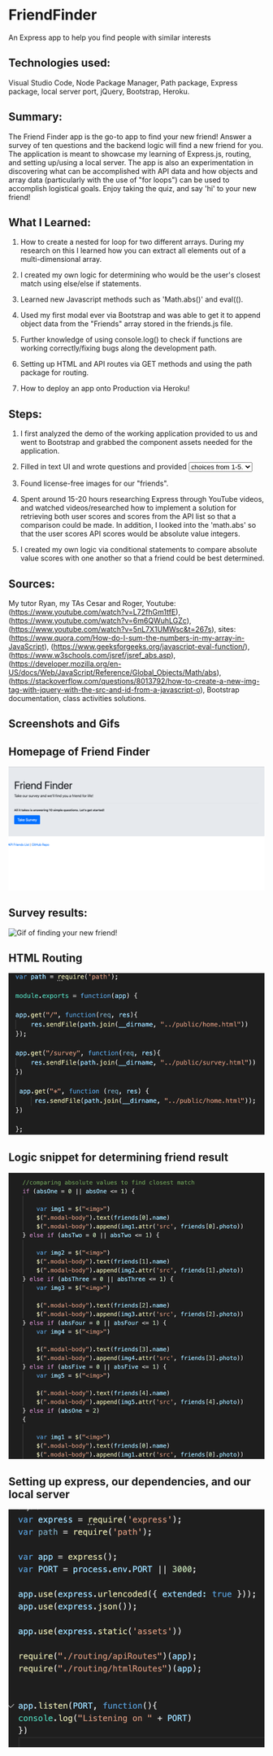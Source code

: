 # FriendFinder
An Express app to help you find people with similar interests

## Technologies used:
Visual Studio Code, Node Package Manager, Path package, Express package, local server port, jQuery, Bootstrap, Heroku.

## Summary:
The Friend Finder app is the go-to app to find your new friend! Answer a survey of ten questions and the backend logic will find a new friend for you. The application is meant to showcase my learning of Express.js, routing, and setting up/using a local server. The app is also an experimentation in discovering what can be accomplished with API data and how objects and array data (particularly with the use of "for loops") can be used to accomplish logistical goals. Enjoy taking the quiz, and say 'hi' to your new friend!

## What I Learned:

1. How to create a nested for loop for two different arrays. During my research on this I learned how you can extract all elements out of a multi-dimensional array.

2. I created my own logic for determining who would be the user's closest match using  else/else if statements.

3. Learned new Javascript methods such as 'Math.abs()' and eval(().

4. Used my first modal ever via Bootstrap and was able to get it to append object data from the "Friends" array stored in the friends.js file.

5. Further knowledge of using console.log() to check if functions are working correctly/fixing bugs along the development path.

6. Setting up HTML and API routes via GET methods and using the path package for routing.

7. How to deploy an app onto Production via Heroku!

## Steps:
1. I first analyzed the demo of the working application provided to us and went to Bootstrap and grabbed the component assets needed for the application. 

2. Filled in text UI and wrote questions and provided <select> and <option> choices from 1-5. 

3. Found license-free images for our "friends".

4. Spent around 15-20 hours researching Express through YouTube videos, and watched videos/researched how to implement a solution for retrieving both user scores and scores from the API list so that a comparison could be made. In addition, I looked into the 'math.abs' so that the user scores API scores would be absolute value integers.

5. I created my own logic via conditional statements to compare absolute value scores with one another so that a friend could be best determined. 

## Sources: 
My tutor Ryan, my TAs Cesar and Roger, Youtube: (https://www.youtube.com/watch?v=L72fhGm1tfE), (https://www.youtube.com/watch?v=6m6QWuhLGZc), (https://www.youtube.com/watch?v=5nL7X1UMWsc&t=267s), sites: (https://www.quora.com/How-do-I-sum-the-numbers-in-my-array-in-JavaScript), (https://www.geeksforgeeks.org/javascript-eval-function/), (https://www.w3schools.com/jsref/jsref_abs.asp), (https://developer.mozilla.org/en-US/docs/Web/JavaScript/Reference/Global_Objects/Math/abs), (https://stackoverflow.com/questions/8013792/how-to-create-a-new-img-tag-with-jquery-with-the-src-and-id-from-a-javascript-o), Bootstrap documentation, class activities solutions.

## Screenshots and Gifs

## Homepage of Friend Finder
![Screenshot of index page](https://github.com/demonaco/FriendFinder/blob/master/assets/images/Screen%20Shot%202020-01-06%20at%209.59.12%20PM.png?raw=true)

## Survey results:
![Gif of finding your new friend!](https://github.com/demonaco/FriendFinder/blob/master/assets/images/survey.gif)

## HTML Routing
![Code snippet of HTML routing](https://github.com/demonaco/FriendFinder/blob/master/assets/images/Screen%20Shot%202020-01-06%20at%2010.16.44%20PM.png?raw=true)

## Logic snippet for determining friend result
![Code snippet](https://github.com/demonaco/FriendFinder/blob/master/assets/images/Screen%20Shot%202020-01-06%20at%2010.08.36%20PM.png?raw=true)

## Setting up express, our dependencies, and our local server
![Code snippet](https://github.com/demonaco/FriendFinder/blob/master/assets/images/Screen%20Shot%202020-01-06%20at%2010.22.41%20PM.png?raw=true)
